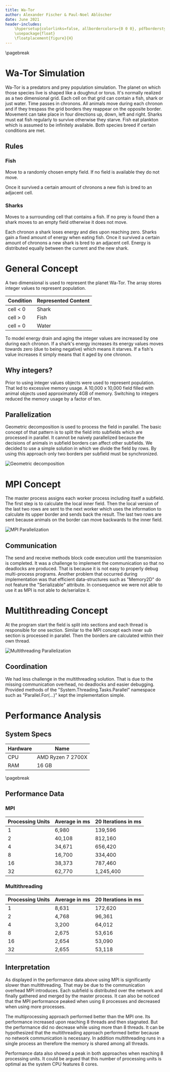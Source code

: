 ```yaml
---
title: Wa-Tor
author: Alexander Fischer & Paul-Noel Ablöscher
date: June 2021
header-includes:
    \hypersetup{colorlinks=false, allbordercolors={0 0 0}, pdfborderstyle={/S/U/W 1}}
    \usepackage{float}
    \floatplacement{figure}{H}
---
```


\pagebreak

# Wa-Tor Simulation
Wa-Tor is a predators and prey population simulation.
The planet on which those species live is shaped like a doughnut or torus.
It's normally realized as a two dimensional grid.
Each cell on that grid can contain a fish, shark or just water.
Time passes in chronons.
All animals move during each chronon and if they trespass the grid borders they reappear on the opposite border.
Movement can take place in four directions up, down, left and right.
Sharks must eat fish regularly to survive otherwise they starve.
Fish eat plankton which is assumed to be infinitely available.
Both species breed if certain conditions are met.

## Rules
### Fish
Move to a randomly chosen empty field.
If no field is available they do not move.

Once it survived a certain amount of chronons a new fish is bred to an adjacent cell.

### Sharks
Moves to a surrounding cell that contains a fish.
If no prey is found then a shark moves to an empty field otherwise it does not move.

Each chronon a shark loses energy and dies upon reaching zero.
Sharks gain a fixed amount of energy when eating fish.
Once it survived a certain amount of chronons a new shark is bred to an adjacent cell.
Energy is distributed equally between the current and the new shark.

# General Concept
A two dimensional is used to represent the planet Wa-Tor.
The array stores integer values to represent population.

| Condition | Represented Content |
| --------- | ------------------- |
| cell < 0  | Shark               |
| cell > 0  | Fish                |
| cell = 0  | Water               |

To model energy drain and aging the integer values are increased by one during each chronon.
If a shark's energy increases its energy values moves towards zero (due to being negative) which means it starves.
If a fish's value increases it simply means that it aged by one chronon.

## Why integers?
Prior to using integer values objects were used to represent population.
That led to excessive memory usage.
A 10,000 x 10,000 field filled with animal objects used approximately 4GB of memory.
Switching to integers reduced the memory usage by a factor of ten.

## Parallelization
Geometric decomposition is used to process the field in parallel.
The basic concept of that pattern is to split the field into subfields which are processed in parallel.
It cannot be naively parallelized because the decisions of animals in subfield borders can affect other subfields.
We decided to use a simple solution in which we divide the field by rows.
By using this approach only two borders per subfield must be synchronized.

![Geometric decomposition](./images/geometric_decomposition.drawio.png)

# MPI Concept

The master process assigns each worker process including itself a subfield.
The first step is to calculate the local inner field.
Then the local version of the last two rows are sent to the next worker
which uses the information to calculate its upper border and sends back the result.
The last two rows are sent because animals on the border can move backwards to the inner field.

![MPI Parallelization](./images/mpi.drawio.png)

## Communication
The send and receive methods block code execution until the transmission is completed.
It was a challenge to implement the communication so that no deadlocks are produced.
That is because it is not easy to properly debug multi-process programs.
Another problem that occurred during implementation was that efficient data-structures such as "Memory2D" do not feature the "Serializable" attribute.
In consequence we were not able to use it as MPI is not able to de/serialize it. 

# Multithreading Concept

At the program start the field is split into sections and each thread is responsible for one section.
Similar to the MPI concept each inner sub section is processed in parallel.
Then the borders are calculated within their own thread.

![Multithreading Parallelization](./images/multithreading.drawio.png)

## Coordination
We had less challenge in the multithreading solution.
That is due to the missing communication overhead, no deadlocks and easier debugging.
Provided methods of the "System.Threading.Tasks.Parallel" namespace such as "Parallel.For(...)" kept the implementation simple.

# Performance Analysis
## System Specs
| Hardware | Name              |
| -------- | ----------------- |
| CPU      | AMD Ryzen 7 2700X |
| RAM      | 16 GB             |

\pagebreak
## Performance Data
### MPI
| Processing Units | Average in ms | 20 Iterations in ms |
| ---------------- | ------------- | ------------------- |
| 1                | 6,980         | 139,596             |
| 2                | 40,108        | 812,160             |
| 4                | 34,671        | 656,420             |
| 8                | 16,700        | 334,400             |
| 16               | 38,373        | 787,460             |
| 32               | 62,770        | 1,245,400           |

### Multithreading
| Processing Units | Average in ms | 20 Iterations in ms |
| ---------------- | ------------- | ------------------- |
| 1                | 8,631         | 172,620             |
| 2                | 4,768         | 96,361              |
| 4                | 3,200         | 64,012              |
| 8                | 2,675         | 53,616              |
| 16               | 2,654         | 53,090              |
| 32               | 2,655         | 53,118              |

## Interpretation
As displayed in the performance data above using MPI is significantly slower than multithreading.
That may be due to the communication overhead MPI introduces.
Each subfield is distributed over the network and finally gathered and merged by the master process.
It can also be noticed that the MPI performance peaked when using 8 processes and decreased when using more processes.

The multiprocessing approach performed better than the MPI one.
Its performance increased upon reaching 8 threads and then stagnated.
But the performance did no decrease while using more than 8 threads.
It can be hypothesized that the multithreading approach performed better because no network communication is necessary.
In addition multithreading runs in a single process an therefore the memory is shared among all threads.

Performance data also showed a peak in both approaches when reaching 8 processing units.
It could be argued that this number of processing units is optimal as the system CPU features 8 cores.